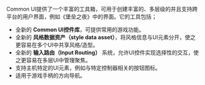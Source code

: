 Common UI提供了一个丰富的工具箱，可用于创建丰富的、多层级的并且支持跨平台的用户界面，例如《堡垒之夜》中的界面。它的工具包括；

- 全新的 **Common UI控件库**，可提供常用的游戏功能。
- 全新的 **风格数据资产（style data asset）**，将风格信息与UI元素分开，使之更容易在多个UI中共享风格/造型。
- 全新的 **输入路由（Input Routing）** 系统，允许UI控件实现选择性的交互，使之更容易在多层UI中管理聚焦。
- 支持主机特定的UI元素，例如与特定控制器相关的按钮图标。
- 适用于游戏手柄的方向导航。